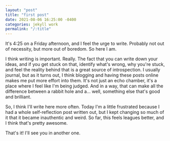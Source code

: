 ```yaml
---
layout: "post"
title: "first post"
date: 2021-08-06 16:25:00 -0400
categories: jekyll work
permalink: "/:title"
---
```


It's 4:25 on a Friday afternoon, and I feel the urge to write. Probably not out of necessity, but more out of boredom. So here I am.

I think writing is important. Really. The fact that you can write down your ideas, and if you get stuck on that, identify what's wrong, why you're stuck, and feel the reality behind that is a great source of introspection. I usually journal, but as it turns out, I think blogging and having these posts online makes me put more effort into them. It's not just an echo chamber, it's a place where I feel like I'm being judged. And in a way, that can make all the difference between a rabbit hole and a... well, something else that's good and brilliant.

So, I think I'll write here more often. Today I'm a little frustrated because I had a whole self-reflection post written out, but I kept changing so much of it that it became inauthentic and weird. So far, this feels leagues better, and I think that's pretty awesome.

That's it! I'll see you in another one.
